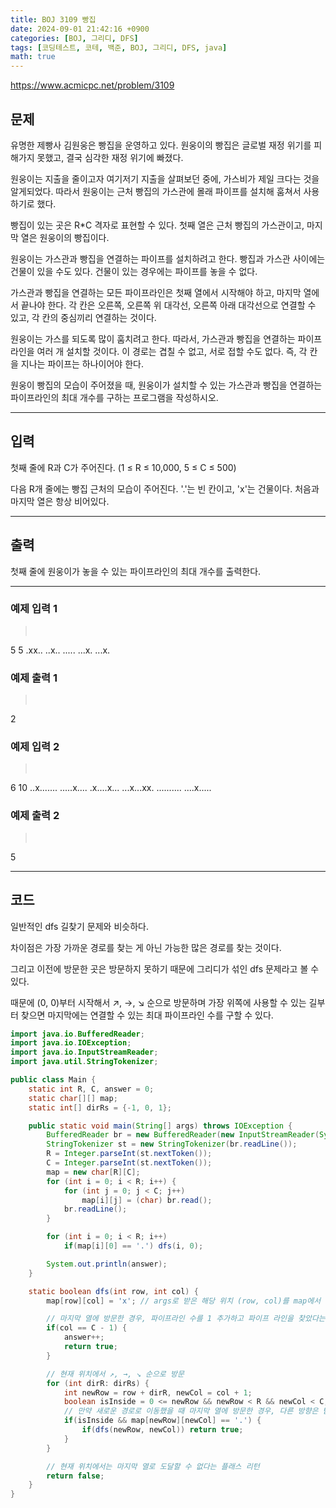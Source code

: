```yaml
---
title: BOJ 3109 빵집
date: 2024-09-01 21:42:16 +0900
categories: [BOJ, 그리디, DFS]
tags: [코딩테스트, 코테, 백준, BOJ, 그리디, DFS, java]
math: true
---
```


<https://www.acmicpc.net/problem/3109>

## 문제
유명한 제빵사 김원웅은 빵집을 운영하고 있다. 원웅이의 빵집은 글로벌 재정 위기를 피해가지 못했고, 결국 심각한 재정 위기에 빠졌다.

원웅이는 지출을 줄이고자 여기저기 지출을 살펴보던 중에, 가스비가 제일 크다는 것을 알게되었다. 따라서 원웅이는 근처 빵집의 가스관에 몰래 파이프를 설치해 훔쳐서 사용하기로 했다.

빵집이 있는 곳은 R*C 격자로 표현할 수 있다. 첫째 열은 근처 빵집의 가스관이고, 마지막 열은 원웅이의 빵집이다.

원웅이는 가스관과 빵집을 연결하는 파이프를 설치하려고 한다. 빵집과 가스관 사이에는 건물이 있을 수도 있다. 건물이 있는 경우에는 파이프를 놓을 수 없다.

가스관과 빵집을 연결하는 모든 파이프라인은 첫째 열에서 시작해야 하고, 마지막 열에서 끝나야 한다. 각 칸은 오른쪽, 오른쪽 위 대각선, 오른쪽 아래 대각선으로 연결할 수 있고, 각 칸의 중심끼리 연결하는 것이다.

원웅이는 가스를 되도록 많이 훔치려고 한다. 따라서, 가스관과 빵집을 연결하는 파이프라인을 여러 개 설치할 것이다. 이 경로는 겹칠 수 없고, 서로 접할 수도 없다. 즉, 각 칸을 지나는 파이프는 하나이어야 한다.

원웅이 빵집의 모습이 주어졌을 때, 원웅이가 설치할 수 있는 가스관과 빵집을 연결하는 파이프라인의 최대 개수를 구하는 프로그램을 작성하시오.

---
## 입력
첫째 줄에 R과 C가 주어진다. (1 ≤ R ≤ 10,000, 5 ≤ C ≤ 500)

다음 R개 줄에는 빵집 근처의 모습이 주어진다. '.'는 빈 칸이고, 'x'는 건물이다. 처음과 마지막 열은 항상 비어있다.

---
## 출력
첫째 줄에 원웅이가 놓을 수 있는 파이프라인의 최대 개수를 출력한다.

---
### 예제 입력 1
> <pre>
5 5
.xx..
..x..
.....
...x.
...x.
> </pre>

### 예제 출력 1
> <pre>
2
> </pre>

### 예제 입력 2
> <pre>
6 10
..x.......
.....x....
.x....x...
...x...xx.
..........
....x.....
> </pre>

### 예제 출력 2
> <pre>
5
> </pre>

---
## 코드

일반적인 dfs 길찾기 문제와 비슷하다.

차이점은 가장 가까운 경로를 찾는 게 아닌 가능한 많은 경로를 찾는 것이다.

그리고 이전에 방문한 곳은 방문하지 못하기 때문에 그리디가 섞인 dfs 문제라고 볼 수 있다.

때문에 (0, 0)부터 시작해서 ↗, →, ↘ 순으로 방문하며 가장 위쪽에 사용할 수 있는 길부터 찾으면 마지막에는 연결할 수 있는 최대 파이프라인 수를 구할 수 있다.

```java
import java.io.BufferedReader;
import java.io.IOException;
import java.io.InputStreamReader;
import java.util.StringTokenizer;

public class Main {
    static int R, C, answer = 0;
    static char[][] map;
    static int[] dirRs = {-1, 0, 1};

    public static void main(String[] args) throws IOException {
        BufferedReader br = new BufferedReader(new InputStreamReader(System.in));
        StringTokenizer st = new StringTokenizer(br.readLine());
        R = Integer.parseInt(st.nextToken());
        C = Integer.parseInt(st.nextToken());
        map = new char[R][C];
        for (int i = 0; i < R; i++) {
            for (int j = 0; j < C; j++)
                map[i][j] = (char) br.read();
            br.readLine();
        }

        for (int i = 0; i < R; i++)
            if(map[i][0] == '.') dfs(i, 0);

        System.out.println(answer);
    }

    static boolean dfs(int row, int col) {
        map[row][col] = 'x'; // args로 받은 해당 위치 (row, col)를 map에서 방문 처리

        // 마지막 열에 방문한 경우, 파이프라인 수를 1 추가하고 파이프 라인을 찾았다는 플래그를 리턴
        if(col == C - 1) {
            answer++;
            return true;
        }

        // 현재 위치에서 ↗, →, ↘ 순으로 방문
        for (int dirR: dirRs) {
            int newRow = row + dirR, newCol = col + 1;
            boolean isInside = 0 <= newRow && newRow < R && newCol < C;
            // 만약 새로운 경로로 이동했을 때 마지막 열에 방문한 경우, 다른 방향은 탐색하지 않고 플래그 리턴
            if(isInside && map[newRow][newCol] == '.') {
                if(dfs(newRow, newCol)) return true;
            }
        }

        // 현재 위치에서는 마지막 열로 도달할 수 없다는 플래스 리턴
        return false;
    }
}
```
